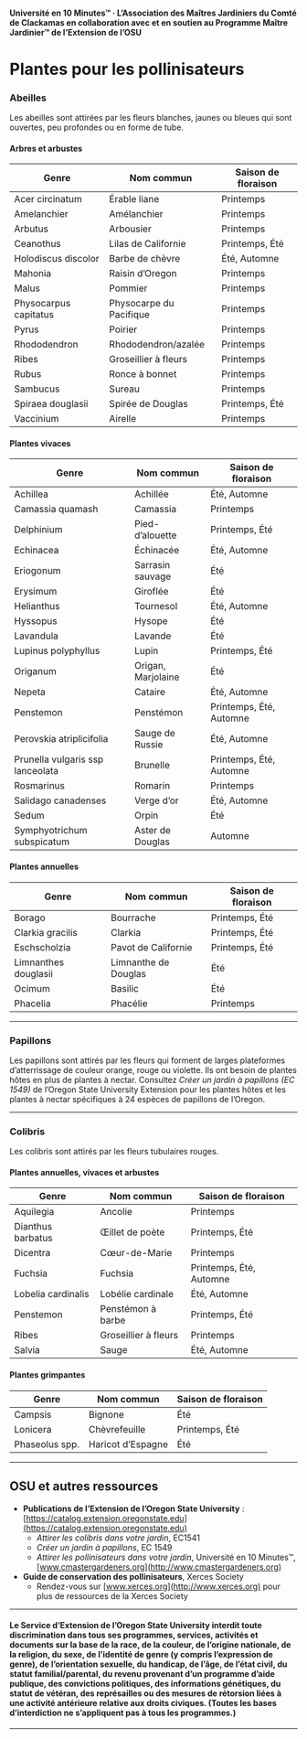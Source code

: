 #### Université en 10 Minutes™ · L’Association des Maîtres Jardiniers du Comté de Clackamas en collaboration avec et en soutien au Programme Maître Jardinier™ de l’Extension de l’OSU

# Plantes pour les pollinisateurs

### Abeilles

Les abeilles sont attirées par les fleurs blanches, jaunes ou bleues qui sont ouvertes, peu profondes ou en forme de tube.

#### Arbres et arbustes

| Genre                  | Nom commun             | Saison de floraison     |
|------------------------|-----------------------|------------------------|
| Acer circinatum        | Érable liane          | Printemps              |
| Amelanchier            | Amélanchier           | Printemps              |
| Arbutus                | Arbousier             | Printemps              |
| Ceanothus              | Lilas de Californie   | Printemps, Été         |
| Holodiscus discolor    | Barbe de chèvre       | Été, Automne           |
| Mahonia                | Raisin d’Oregon       | Printemps              |
| Malus                  | Pommier               | Printemps              |
| Physocarpus capitatus  | Physocarpe du Pacifique| Printemps             |
| Pyrus                  | Poirier               | Printemps              |
| Rhododendron           | Rhododendron/azalée   | Printemps              |
| Ribes                  | Groseillier à fleurs  | Printemps              |
| Rubus                  | Ronce à bonnet        | Printemps              |
| Sambucus               | Sureau                | Printemps              |
| Spiraea douglasii      | Spirée de Douglas     | Printemps, Été         |
| Vaccinium              | Airelle               | Printemps              |

#### Plantes vivaces

| Genre                        | Nom commun             | Saison de floraison         |
|------------------------------|-----------------------|----------------------------|
| Achillea                     | Achillée              | Été, Automne               |
| Camassia quamash             | Camassia              | Printemps                  |
| Delphinium                   | Pied-d’alouette       | Printemps, Été             |
| Echinacea                    | Échinacée             | Été, Automne               |
| Eriogonum                    | Sarrasin sauvage      | Été                        |
| Erysimum                     | Giroflée              | Été                        |
| Helianthus                   | Tournesol             | Été, Automne               |
| Hyssopus                     | Hysope                | Été                        |
| Lavandula                    | Lavande               | Été                        |
| Lupinus polyphyllus          | Lupin                 | Printemps, Été             |
| Origanum                     | Origan, Marjolaine    | Été                        |
| Nepeta                       | Cataire               | Été, Automne               |
| Penstemon                    | Penstémon             | Printemps, Été, Automne    |
| Perovskia atriplicifolia     | Sauge de Russie       | Été, Automne               |
| Prunella vulgaris ssp lanceolata | Brunelle          | Printemps, Été, Automne    |
| Rosmarinus                   | Romarin               | Printemps                  |
| Salidago canadenses          | Verge d’or            | Été, Automne               |
| Sedum                        | Orpin                 | Été                        |
| Symphyotrichum subspicatum   | Aster de Douglas      | Automne                    |

#### Plantes annuelles

| Genre                | Nom commun             | Saison de floraison     |
|----------------------|-----------------------|------------------------|
| Borago               | Bourrache             | Printemps, Été         |
| Clarkia gracilis     | Clarkia               | Printemps, Été         |
| Eschscholzia         | Pavot de Californie   | Printemps, Été         |
| Limnanthes douglasii | Limnanthe de Douglas  | Été                    |
| Ocimum               | Basilic               | Été                    |
| Phacelia             | Phacélie              | Printemps              |

---

### Papillons

Les papillons sont attirés par les fleurs qui forment de larges plateformes d’atterrissage de couleur orange, rouge ou violette. Ils ont besoin de plantes hôtes en plus de plantes à nectar. Consultez *Créer un jardin à papillons (EC 1549)* de l’Oregon State University Extension pour les plantes hôtes et les plantes à nectar spécifiques à 24 espèces de papillons de l’Oregon.

---

### Colibris

Les colibris sont attirés par les fleurs tubulaires rouges.

#### Plantes annuelles, vivaces et arbustes

| Genre                | Nom commun             | Saison de floraison     |
|----------------------|-----------------------|------------------------|
| Aquilegia            | Ancolie               | Printemps              |
| Dianthus barbatus    | Œillet de poète       | Printemps, Été         |
| Dicentra             | Cœur-de-Marie         | Printemps              |
| Fuchsia              | Fuchsia               | Printemps, Été, Automne|
| Lobelia cardinalis   | Lobélie cardinale     | Été, Automne           |
| Penstemon            | Penstémon à barbe     | Printemps, Été         |
| Ribes                | Groseillier à fleurs  | Printemps              |
| Salvia               | Sauge                 | Été, Automne           |

#### Plantes grimpantes

| Genre          | Nom commun                 | Saison de floraison     |
|----------------|---------------------------|------------------------|
| Campsis        | Bignone                   | Été                    |
| Lonicera       | Chèvrefeuille             | Printemps, Été         |
| Phaseolus spp. | Haricot d’Espagne         | Été                    |

---

## OSU et autres ressources

- **Publications de l’Extension de l’Oregon State University** : [https://catalog.extension.oregonstate.edu](https://catalog.extension.oregonstate.edu)
    - *Attirer les colibris dans votre jardin*, EC1541
    - *Créer un jardin à papillons*, EC 1549
    - *Attirer les pollinisateurs dans votre jardin*, Université en 10 Minutes™, [www.cmastergardeners.org](http://www.cmastergardeners.org)
- **Guide de conservation des pollinisateurs**, Xerces Society
    - Rendez-vous sur [www.xerces.org](http://www.xerces.org) pour plus de ressources de la Xerces Society

---

#### Le Service d’Extension de l’Oregon State University interdit toute discrimination dans tous ses programmes, services, activités et documents sur la base de la race, de la couleur, de l’origine nationale, de la religion, du sexe, de l’identité de genre (y compris l’expression de genre), de l’orientation sexuelle, du handicap, de l’âge, de l’état civil, du statut familial/parental, du revenu provenant d’un programme d’aide publique, des convictions politiques, des informations génétiques, du statut de vétéran, des représailles ou des mesures de rétorsion liées à une activité antérieure relative aux droits civiques. (Toutes les bases d’interdiction ne s’appliquent pas à tous les programmes.)
---